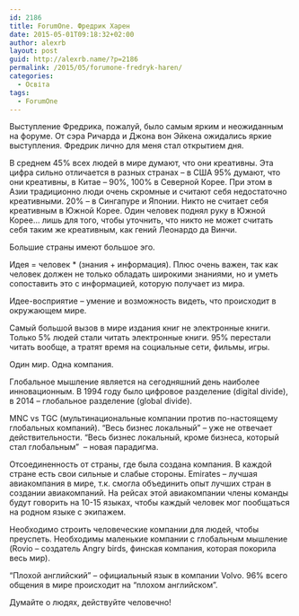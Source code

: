 ```yaml
---
id: 2186
title: ForumOne. Фредрик Харен
date: 2015-05-01T09:18:32+02:00
author: alexrb
layout: post
guid: http://alexrb.name/?p=2186
permalink: /2015/05/forumone-fredryk-haren/
categories:
  - Освіта
tags:
  - ForumOne
---
```

Выступление Фредрика, пожалуй, было самым ярким и неожиданным на форуме. От сэра Ричарда и Джона вон Эйкена ожидались яркие выступления. Фредрик лично для меня стал открытием дня.

В среднем 45% всех людей в мире думают, что они креативны. Эта цифра сильно отличается в разных странах &#8211; в США 95% думают, что они креативны, в Китае &#8211; 90%, 100% в Северной Корее. При этом в Азии традиционно люди очень скромные и считают себя недостаточно креативными. 20% &#8211; в Сингапуре и Японии. Никто не считает себя креативным в Южной Корее. Один человек поднял руку в Южной Корее&#8230; лишь для того, чтобы уточнить, что никто не может считать себя таким же креативным, как гений Леонардо да Винчи.

Большие страны имеют большое эго.

Идея = человек * (знания + информация). Плюс очень важен, так как человек должен не только обладать широкими знаниями, но и уметь сопоставить это с информацией, которую получает из мира.

Идее-восприятие &#8211; умение и возможность видеть, что происходит в окружающем мире.

Самый большой вызов в мире издания книг не электронные книги. Только 5% людей стали читать электронные книги. 95% перестали читать вообще, а тратят время на социальные сети, фильмы, игры.

Один мир. Одна компания.

Глобальное мышление является на сегодняшний день наиболее инновационным. В 1994 году было цифровое разделение (digital divide), в 2014 &#8211; глобальное разделение (global divide).

MNC vs TGC (мультинациональные компании против по-настоящему глобальных компаний). &#8220;Весь бизнес локальный&#8221; &#8211; уже не отвечает действительности. &#8220;Весь бизнес локальный, кроме бизнеса, который стал глобальным&#8221;  &#8211; новая парадигма.

Отсоединенность от страны, где была создана компания. В каждой стране есть свои сильные и слабые стороны. Emirates &#8211; лучшая авиакомпания в мире, т.к. смогла объединить опыт лучших стран в создании авиакомпаний. На рейсах этой авиакомпании члены команды будут говорить на 10-15 языках, чтобы каждый человек мог пообщаться на родном языке с экипажем.

Необходимо строить человеческие компании для людей, чтобы преуспеть. Необходимы маленькие компании с глобальным мышление (Rovio &#8211; создатель Angry birds, финская компания, которая покорила весь мир).

&#8220;Плохой английский&#8221; &#8211; официальный язык в компании Volvo. 96% всего общения в мире происходит на &#8220;плохом английском&#8221;.

Думайте о людях, действуйте человечно!